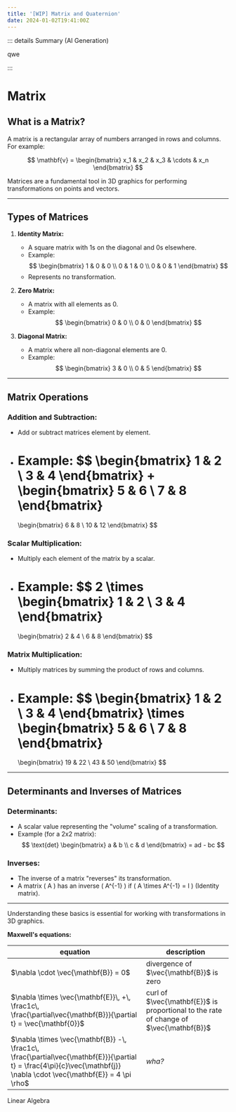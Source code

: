 ```yaml
---
title: '[WIP] Matrix and Quaternion'
date: 2024-01-02T19:41:00Z
---
```

::: details Summary (AI Generation)
<!-- DESC SEP -->
qwe
<!-- AI Summerized -->

<!-- DESC SEP -->
:::

# Matrix

## What is a Matrix?
A matrix is a rectangular array of numbers arranged in rows and columns. For example:

$$ \mathbf{v} = \begin{bmatrix} x_1 & x_2 & x_3 & \cdots & x_n \end{bmatrix} $$


Matrices are a fundamental tool in 3D graphics for performing transformations on points and vectors.

---
## Types of Matrices
1. **Identity Matrix:** 
   - A square matrix with 1s on the diagonal and 0s elsewhere.
   - Example:
     $$
     \begin{bmatrix}
     1 & 0 & 0 \\
     0 & 1 & 0 \\
     0 & 0 & 1
     \end{bmatrix}
     $$
   - Represents no transformation.

2. **Zero Matrix:** 
   - A matrix with all elements as 0.
   - Example:
     $$
     \begin{bmatrix}
     0 & 0 \\
     0 & 0
     \end{bmatrix}
     $$

3. **Diagonal Matrix:**
   - A matrix where all non-diagonal elements are 0.
   - Example:
     $$
     \begin{bmatrix}
     3 & 0 \\
     0 & 5
     \end{bmatrix}
     $$

---

## Matrix Operations
### Addition and Subtraction:
- Add or subtract matrices element by element.
- Example:
  $$
  \begin{bmatrix}
  1 & 2 \\
  3 & 4
  \end{bmatrix}
  +
  \begin{bmatrix}
  5 & 6 \\
  7 & 8
  \end{bmatrix}
  =
  \begin{bmatrix}
  6 & 8 \\
  10 & 12
  \end{bmatrix}
  $$

### Scalar Multiplication:
- Multiply each element of the matrix by a scalar.
- Example:
  $$
  2 \times 
  \begin{bmatrix}
  1 & 2 \\
  3 & 4
  \end{bmatrix}
  =
  \begin{bmatrix}
  2 & 4 \\
  6 & 8
  \end{bmatrix}
  $$

### Matrix Multiplication:
- Multiply matrices by summing the product of rows and columns.
- Example:
  $$
  \begin{bmatrix}
  1 & 2 \\
  3 & 4
  \end{bmatrix}
  \times
  \begin{bmatrix}
  5 & 6 \\
  7 & 8
  \end{bmatrix}
  =
  \begin{bmatrix}
  19 & 22 \\
  43 & 50
  \end{bmatrix}
  $$

---

## Determinants and Inverses of Matrices
### Determinants:
- A scalar value representing the "volume" scaling of a transformation.
- Example (for a 2x2 matrix):
  $$
  \text{det} \begin{bmatrix}
  a & b \\
  c & d
  \end{bmatrix}
  = ad - bc
  $$

### Inverses:
- The inverse of a matrix "reverses" its transformation.
- A matrix \( A \) has an inverse \( A^{-1} \) if \( A \times A^{-1} = I \) (Identity matrix).

---

Understanding these basics is essential for working with transformations in 3D graphics.




**Maxwell's equations:**

| equation                                                                                                                                                                  | description                                                                            |
| ------------------------------------------------------------------------------------------------------------------------------------------------------------------------- | -------------------------------------------------------------------------------------- |
| $\nabla \cdot \vec{\mathbf{B}}  = 0$                                                                                                                                      | divergence of $\vec{\mathbf{B}}$ is zero                                               |
| $\nabla \times \vec{\mathbf{E}}\, +\, \frac1c\, \frac{\partial\vec{\mathbf{B}}}{\partial t}  = \vec{\mathbf{0}}$                                                          | curl of $\vec{\mathbf{E}}$ is proportional to the rate of change of $\vec{\mathbf{B}}$ |
| $\nabla \times \vec{\mathbf{B}} -\, \frac1c\, \frac{\partial\vec{\mathbf{E}}}{\partial t} = \frac{4\pi}{c}\vec{\mathbf{j}}    \nabla \cdot \vec{\mathbf{E}} = 4 \pi \rho$ | _wha?_                                                                                 |


Linear Algebra